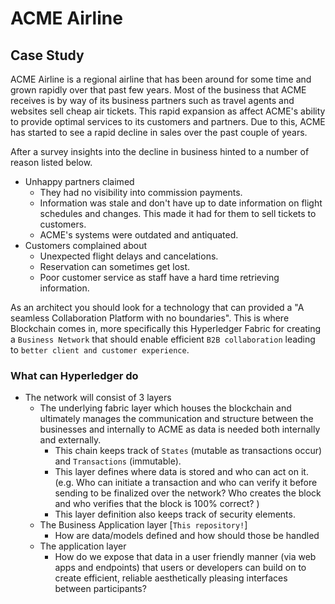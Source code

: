# ACME Airline

## Case Study

ACME Airline is a regional airline that has been around for some time and grown rapidly over that past few years. Most of the business that ACME receives is by way of its business partners such as travel agents and websites sell cheap air tickets. This rapid expansion as affect ACME's ability to provide optimal services to its customers and partners. Due to this, ACME has started to see a rapid decline in sales over the past couple of years.

After a survey insights into the decline in business hinted to a number of reason listed below.

- Unhappy partners claimed
  - They had no visibility into commission payments.
  - Information was stale and don't have up to date information on flight schedules and changes. This made it had for them to sell tickets to customers.
  - ACME's systems were outdated and antiquated.
- Customers complained about
  - Unexpected flight delays and cancelations.
  - Reservation can sometimes get lost.
  - Poor customer service as staff have a hard time retrieving information.

As an architect you should look for a technology that can provided a "A seamless Collaboration Platform with no boundaries". This is where Blockchain comes in, more specifically this Hyperledger Fabric for creating a `Business Network` that should enable efficient `B2B collaboration` leading to `better client and customer experience`.

### What can Hyperledger do

- The network will consist of 3 layers
  - The underlying fabric layer which houses the blockchain and ultimately manages the communication and structure between the businesses and internally to ACME as data is needed both internally and externally.
    - This chain keeps track of `States` (mutable as transactions occur) and `Transactions` (immutable).
    - This layer defines where data is stored and who can act on it. (e.g. Who can initiate a transaction and who can verify it before sending to be finalized over the network? Who creates the block and who verifies that the block is 100% correct? )
    - This layer definition also keeps track of security elements.
  - The Business Application layer [`This repository!`]
    - How are data/models defined and how should those be handled
  - The application layer
    - How do we expose that data in a user friendly manner (via web apps and endpoints) that users or developers can build on to create efficient,  reliable aesthetically pleasing interfaces between participants?
